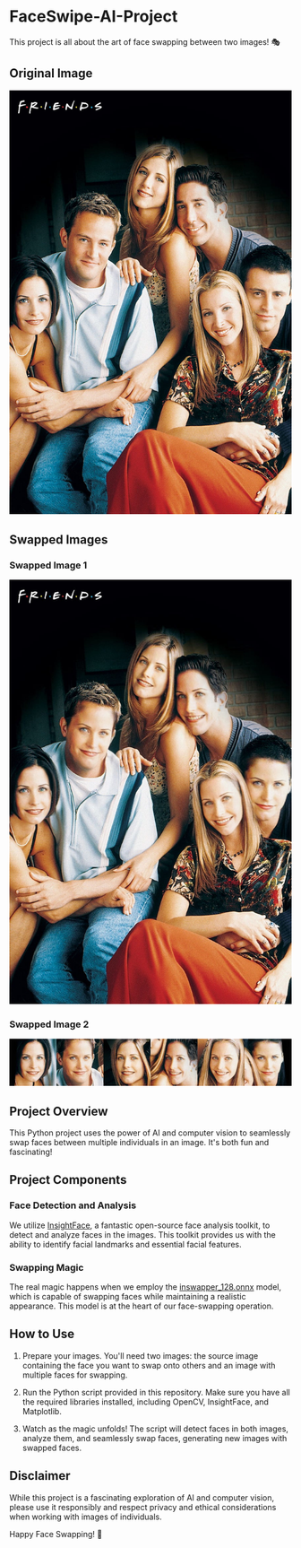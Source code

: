 # FaceSwipe-AI-Project

This project is all about the art of face swapping between two images! 🎭

## Original Image
![Original Image](origin.jpeg)

## Swapped Images
### Swapped Image 1
![Swapped Image](t1_swapped.jpg)

### Swapped Image 2
![Swapped Image 2](t1_swapped2.jpg)

## Project Overview

This Python project uses the power of AI and computer vision to seamlessly swap faces between multiple individuals in an image. It's both fun and fascinating!

## Project Components

### Face Detection and Analysis

We utilize [InsightFace](https://github.com/deepinsight/insightface), a fantastic open-source face analysis toolkit, to detect and analyze faces in the images. This toolkit provides us with the ability to identify facial landmarks and essential facial features.

### Swapping Magic

The real magic happens when we employ the [inswapper_128.onnx](https://github.com/deepinsight/insightface/blob/master/recognition/insightface/app/inswapper_128.onnx) model, which is capable of swapping faces while maintaining a realistic appearance. This model is at the heart of our face-swapping operation.

## How to Use

1. Prepare your images. You'll need two images: the source image containing the face you want to swap onto others and an image with multiple faces for swapping.

2. Run the Python script provided in this repository. Make sure you have all the required libraries installed, including OpenCV, InsightFace, and Matplotlib.

3. Watch as the magic unfolds! The script will detect faces in both images, analyze them, and seamlessly swap faces, generating new images with swapped faces.

## Disclaimer

While this project is a fascinating exploration of AI and computer vision, please use it responsibly and respect privacy and ethical considerations when working with images of individuals.

Happy Face Swapping! 🌟